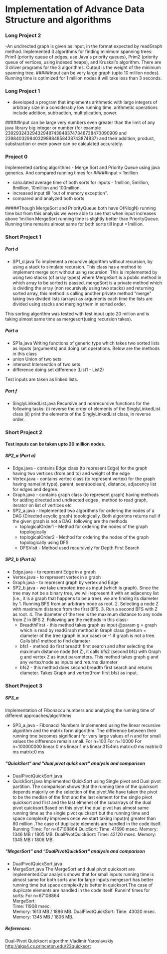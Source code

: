 # Implementation of Advance Data Structure and algorithms

### Long Project 2
-An undirected graph is given as input, in the format expected by readGraph method. Implemented 3 algorithms for finding minimum spanning trees: Prim1 (priority queue of edges; use Java's priority queues), Prim2 (priority queue of vertices, using indexed heaps), and Kruskal's algorithm. There are 3 driver programs for the 3 algorithms. Output is the weight of the minimum spanning tree.
#####Input can be very large graph (upto 10 million nodes). Running time is optimized for 1 million nodes it will take less than 3 seconds.


### Long Project 1
- developed a program that implements arithmetic with large integers of arbitrary size in a considerably low running time. arithmetic operations include addition, subtraction, multiplication, power.

#####Input can be large very numbers even greater than the limit of any java library big integer or number (for example 239293243294329487438483747348738470090909 and 2398403298403298884858438743874837) and their addition, product, substraction or even power can be calculated accurately.


### Project 0
 Implemented sorting algorithms - Merge Sort and Priority Queue using java generics. And compared running times for
#####input > 1million
- calculated average time of both sorts for inputs - 1million, 5million, 8million, 10million and 100million.
- increased input till "out of memory exception".
- compared and analyzed both sorts

#####Though MergeSort and PriorityQueue both have O(NlogN) running time but from this analysis we were able to see that when input increases above 1million MergeSort running time is slightly better than PriorityQueue. Running time remains almost same for both sorts till input =1million.

### Short Project 1
##### Part d
- SP1_d.java 
	To implement a recursive algorithm  without recursion, by using a stack to simulate recursion. This class has a method to implement merge sort without using recursion. This is implemented by using two stacks (of array types) where MergeSort is a public method in which array to be sorted is passed. mergeSort is a private method which is dividing the array (non recursively using two stacks) and returning sorted array, this method is calling another private method "merge" taking two divided lists (arrays)  as arguments each time the lists are divided using stacks and merging them in sorted order.

This sorting algorithm was tested with test input upto 20 million and is taking almost same time as mergesort(using recursion takes).

##### Part a
- SP1a.java
	Writing functions of generic type which takes two sorted lists as inputs (arguments) and doing set operations. Below are the methods in this class
- union 
	Union of two sets
- intersect
	Intersection of two sets
- difference
	doing set difference (List1 - List2)

Test inputs are taken as linked lists.

##### Part f
- SinglyLinkedList.java
Recursive and nonrecursive functions for the following tasks:
   (i) reverse the order of elements of the SinglyLinkedList class
   (ii) print the elements of the SinglyLinkedList class, in reverse order.

### Short Project 2
#### Test inputs can be taken upto 20 million nodes.
##### SP2_a (Part a)
- Edge.java - contains Edge class (to represent Edge) for the graph having two vertices (from and to) and weight of the edge
- Vertex.java - contains vertec class (to represent vertex) for the graph having name(int type), parent, seen(boolean), distance, adjacency list for edges and degree.
- Graph.java - contains graph class (to represent graph) having methods for adding directed and undirected edges , method to read graph, iterator on list of vertices etc
- SP2_a.java -  Implemented two algorithms for ordering the nodes of a DAG (Directed acyclic graph) topologically. Both algoritms returns null if the given graph is not a DAG. following are the methods
	- toplogicalOrder1 - Method for ordering the nodes of the graph topologically
	- toplogicalOrder2 - Method for ordering the nodes of the graph topologically using DFS
	- DFSVisit - Method used recursively for Depth First Search

##### SP2_b (Part b)
- Edge.java - to represent Edge in a graph
- Vertex.java - to represent vertex in a graph
- Graph.java - to represent graph by vertex and Edge
- SP2_b.java -  we take unrooted tree as input (which is graph). Since the tree may not be a binary tree, we will represent it with an adjacency list (i.e., it is a graph that happens to be a tree). we are finding its diameter by 1. Running BFS from an arbitrary node as root. 2. Selecting a node Z with maximum distance from the first BFS. 3. Run a second BFS with Z as root. 4. The diameter of the tree is the maximum distance to any node from Z in BFS 2. Following are the methods in this class-
	- BreadthFirst - this method takes graph as input @param g = graph which is read by readGraph method in Graph class @return = diameter of the tree (graph in our case) or -1 if graph is not a tree. Calls bfs1 method to find diameter
	- bfs1 - method do first breadth first search and after selecting the maximum distance node (let Z), it calls bfs2 (second bfs) with Graph g and vertex Z as input parameters. This method takes graph g and any vertex/node as inputs and returns diameter
	- bfs2 - this method does second breadth first search and returns diameter. Takes Graph and vertex(from first bfs) as input.
	
### Short Project 3
##### SP3_a
Implementation of Fibonaccu numbers and analyzing the running time of different approaches/algorithms
- SP3_a.java - Fibonacci Numbers implemented using the linear recursive algorithm and the matrix form algorithm. The difference between their running tme becomes significant for very large values of n and for small values the difference remain small.
	For n=100		For n=10000		For n=100000000
	linear:0 ms		linear:1 ms		linear:3154ms
	matrix:0 ms		matrix:0 ms		matrix:0 ms

##### "QuickSort" and "dual pivot quick sort" analysis and comparison
- DualPivotQuickSort.java
- QuickSort.java
Implemented QuickSort using Single pivot and Dual pivot partition. The comparison shows that the running time of the quicksort depends majorily on the selection of the pivot.We have taken the pivot to be the median of the first and the last element for the single pivot quicksort and first and the last elmenet of the subarrays of the dual pivot quicksort.Based on this pivot the dual pivot has almost same running time as the single pivot quicksort but the running time and space complexity improves once we start taking input(n) greater than 80 million .The case of duplicate elements are handled in the code itself.
	Running Time:
	For n=67108864
	QuicSort:
	Time: 41690 msec.
	Memory: 1346 MB / 1805 MB.
	DualPivotQuickSort:
	Time: 42120 msec.
	Memory: 1345 MB / 1806 MB.

##### "MegerSort" and "DualPivotQuickSort" analysis and comparison
- DualPivotQuickSort.java
- MergeSort.java
The MergeSort and dual pivot quicksort are implemented.Our analysis shows that for small inputs running time is almost same for both sorts and for large inputs mergesort has better running time but space complexity is better in quicksort.The case of duplicate elements are handled in the code itself.
	Runninf times for sorts:
	For n=67108864					
	MergeSort:					
	Time: 11908 msec.	
	Memory: 1613 MB / 1886 MB.
	DualPivotQuickSort:
	Time: 43020 msec.
	Memory: 1345 MB / 1806 MB.

##### References:
Dual-Pivot Quicksort algorithm,Vladimir Yaroslavskiy
http://algs4.cs.princeton.edu/23quicksort